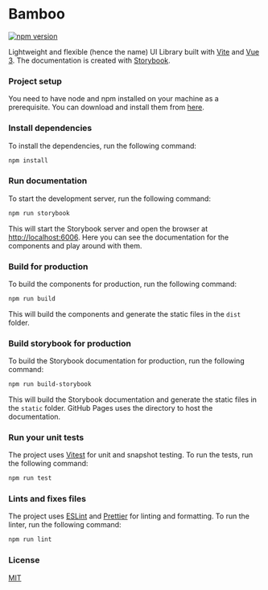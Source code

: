 # Bamboo

[![npm version](https://badge.fury.io/js/@mrksbnc%2Fbamboo.svg)](https://badge.fury.io/js/@mrksbnc%2Fbamboo)

Lightweight and flexible (hence the name) UI Library built with [Vite](https://vitejs.dev/) and [Vue 3](https://vuejs.org/). The documentation is created with [Storybook](https://storybook.js.org/).

### Project setup

You need to have node and npm installed on your machine as a prerequisite. You can download and install them from [here](https://nodejs.org/en/).

### Install dependencies

To install the dependencies, run the following command:

```bash
npm install
```

### Run documentation

To start the development server, run the following command:

```bash
npm run storybook
```

This will start the Storybook server and open the browser at [http://localhost:6006](http://localhost:6006).
Here you can see the documentation for the components and play around with them.

### Build for production

To build the components for production, run the following command:

```bash
npm run build
```

This will build the components and generate the static files in the `dist` folder.

### Build storybook for production

To build the Storybook documentation for production, run the following command:

```bash
npm run build-storybook
```

This will build the Storybook documentation and generate the static files in the `static` folder.
GitHub Pages uses the directory to host the documentation.

### Run your unit tests

The project uses [Vitest](https://vitest.dev) for unit and snapshot testing. To run the tests, run the following command:

```bash
npm run test
```

### Lints and fixes files

The project uses [ESLint](https://eslint.org/) and [Prettier](https://prettier.io/) for linting and formatting. To run the linter, run the following command:

```bash
npm run lint
```

### License

[MIT](LICENSE)
